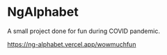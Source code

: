 # NgAlphabet
A small project done for fun during COVID pandemic.

https://ng-alphabet.vercel.app/wowmuchfun
